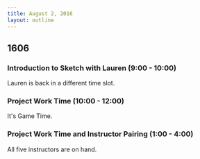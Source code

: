 ```yaml
---
title: August 2, 2016
layout: outline
---
```


## 1606

### Introduction to Sketch with Lauren (9:00 - 10:00)

Lauren is back in a different time slot.

### Project Work Time (10:00 - 12:00)

It's Game Time.

### Project Work Time and Instructor Pairing (1:00 - 4:00)

All five instructors are on hand.
